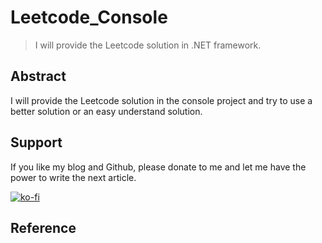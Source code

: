 # Leetcode_Console
> I will provide the Leetcode solution in .NET framework.

## Abstract
I will provide the Leetcode solution in the console project and try to use a better solution or an easy understand solution.

## Support
If you like my blog and Github, please donate to me and let me have the power to write the next article.

[![ko-fi](https://www.ko-fi.com/img/githubbutton_sm.svg)](https://ko-fi.com/F1F82YR41)

## Reference
